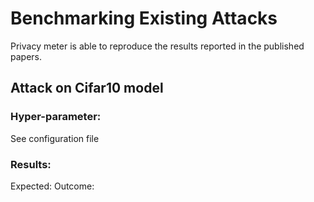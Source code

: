 # Benchmarking Existing Attacks

Privacy meter is able to reproduce the results reported in the published papers. 

## Attack on Cifar10 model 
### Hyper-parameter:

See configuration file

### Results:
Expected:
Outcome:
